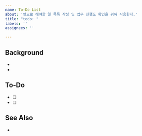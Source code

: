 ```yaml
---
name: To-Do List
about: '앞으로 해야할 일 목록 작성 및 업무 진행도 확인을 위해 사용한다.'
title: "todo: "
labels: ''
assignees: ''

---
```


## Background
-
-

## To-Do
- [ ] 
- [ ]

## See Also
-